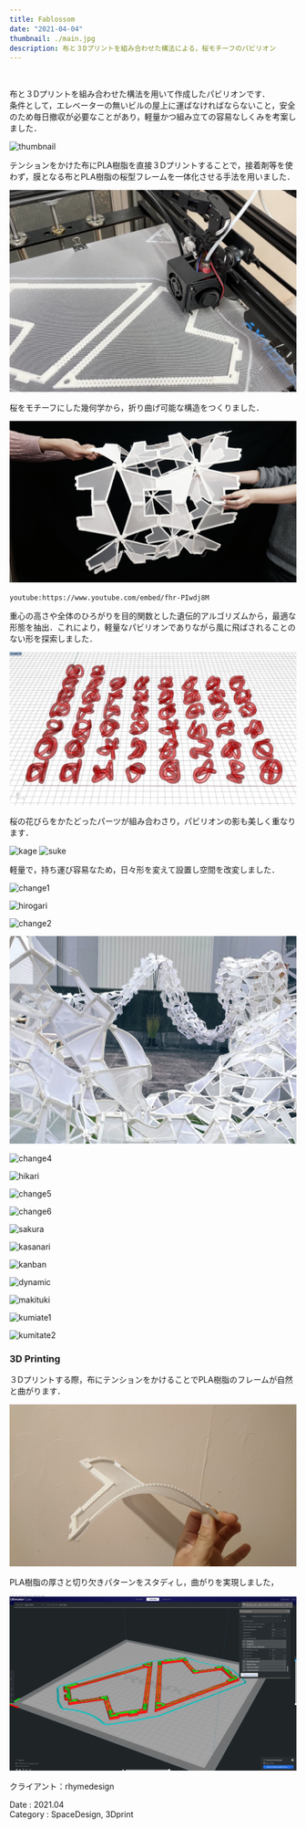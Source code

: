 ```yaml
---
title: Fablossom
date: "2021-04-04"
thumbnail: ./main.jpg
description: 布と３Dプリントを組み合わせた構法による，桜モチーフのパビリオン
---
```


<br>

布と３Dプリントを組み合わせた構法を用いて作成したパビリオンです．<br>
条件として，エレベーターの無いビルの屋上に運ばなければならないこと，安全のため毎日撤収が必要なことがあり，軽量かつ組み立ての容易なしくみを考案しました．<br>

![thumbnail](./thumbnail.JPG)

テンションをかけた布にPLA樹脂を直接３Dプリントすることで，接着剤等を使わず，膜となる布とPLA樹脂の桜型フレームを一体化させる手法を用いました．

![3dprinting](./3dprinting.png)

桜をモチーフにした幾何学から，折り曲げ可能な構造をつくりました．

![origami](./origami.jpg)

`youtube:https://www.youtube.com/embed/fhr-PIwdj8M`



重心の高さや全体のひろがりを目的関数とした遺伝的アルゴリズムから，最適な形態を抽出．これにより，軽量なパビリオンでありながら風に飛ばされることのない形を探索しました．

![wallacei](./wallacei.JPG)

桜の花びらをかたどったパーツが組み合わさり，パビリオンの影も美しく重なります．

![kage](./kage.jpg)
![suke](./suke.jpg)

軽量で，持ち運び容易なため，日々形を変えて設置し空間を改変しました．

![change1](./change1.jpg)

![hirogari](./hirogari.JPG)

![change2](./change2.png)

![change3](./change3.png)

![change4](./change4.png)

![hikari](./hikari.JPG)

![change5](./change5.png)

![change6](./change6.png)

![sakura](./sakura.jpg)

![kasanari](./kasanari.JPG)

![kanban](./kanban.JPG)

![dynamic](./dynamic.JPG)

![makituki](./makituki.JPG)

![kumiate1](./kumitate.jpg)

![kumitate2](./kumitate2.jpg)



### 3D Printing

３Dプリントする際，布にテンションをかけることでPLA樹脂のフレームが自然と曲がります．

![bending](./bending.jpg)

PLA樹脂の厚さと切り欠きパターンをスタディし，曲がりを実現しました，

![pattern](./pattern.png)


クライアント：rhymedesign

Date : 2021.04<br>
Category : SpaceDesign, 3Dprint